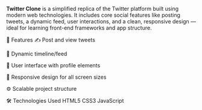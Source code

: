 **Twitter Clone** is a simplified replica of the Twitter platform built using modern web technologies. It includes core social features like posting tweets, a dynamic feed, user interactions, and a clean, responsive design — ideal for learning front-end frameworks and app structure.

🚀 Features
✍️ Post and view tweets

🧵 Dynamic timeline/feed

👤 User interface with profile elements

📱 Responsive design for all screen sizes

⚙️ Scalable project structure


🛠️ Technologies Used
HTML5
CSS3
JavaScript
